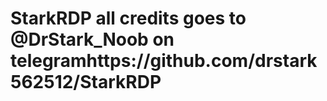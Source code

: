 # StarkRDP   all credits goes to @DrStark_Noob on telegramhttps://github.com/drstark562512/StarkRDP
